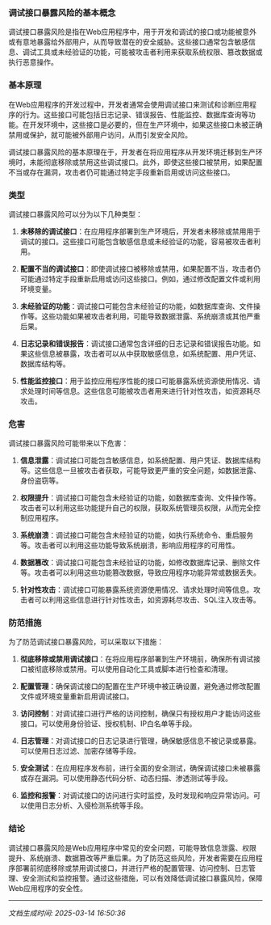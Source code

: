 ### 调试接口暴露风险的基本概念

调试接口暴露风险是指在Web应用程序中，用于开发和调试的接口或功能被意外或有意地暴露给外部用户，从而导致潜在的安全威胁。这些接口通常包含敏感信息、调试工具或未经验证的功能，可能被攻击者利用来获取系统权限、篡改数据或执行恶意操作。

### 基本原理

在Web应用程序的开发过程中，开发者通常会使用调试接口来测试和诊断应用程序的行为。这些接口可能包括日志记录、错误报告、性能监控、数据库查询等功能。在开发环境中，这些接口是必要的，但在生产环境中，如果这些接口未被正确禁用或保护，就可能被外部用户访问，从而引发安全风险。

调试接口暴露风险的基本原理在于，开发者在将应用程序从开发环境迁移到生产环境时，未能彻底移除或禁用这些调试接口。此外，即使这些接口被禁用，如果配置不当或存在漏洞，攻击者仍可能通过特定手段重新启用或访问这些接口。

### 类型

调试接口暴露风险可以分为以下几种类型：

1. **未移除的调试接口**：在应用程序部署到生产环境后，开发者未移除或禁用用于调试的接口。这些接口可能包含敏感信息或未经验证的功能，容易被攻击者利用。

2. **配置不当的调试接口**：即使调试接口被移除或禁用，如果配置不当，攻击者仍可能通过特定手段重新启用或访问这些接口。例如，通过修改配置文件或利用环境变量。

3. **未经验证的功能**：调试接口可能包含未经验证的功能，如数据库查询、文件操作等。这些功能如果被攻击者利用，可能导致数据泄露、系统崩溃或其他严重后果。

4. **日志记录和错误报告**：调试接口通常包含详细的日志记录和错误报告功能。如果这些信息被暴露，攻击者可以从中获取敏感信息，如系统配置、用户凭证、数据库结构等。

5. **性能监控接口**：用于监控应用程序性能的接口可能暴露系统资源使用情况、请求处理时间等信息。这些信息可能被攻击者用来进行针对性攻击，如资源耗尽攻击。

### 危害

调试接口暴露风险可能带来以下危害：

1. **信息泄露**：调试接口可能包含敏感信息，如系统配置、用户凭证、数据库结构等。这些信息一旦被攻击者获取，可能导致更严重的安全问题，如数据泄露、身份盗窃等。

2. **权限提升**：调试接口可能包含未经验证的功能，如数据库查询、文件操作等。攻击者可以利用这些功能提升自己的权限，获取系统管理员权限，从而完全控制应用程序。

3. **系统崩溃**：调试接口可能包含未经验证的功能，如执行系统命令、重启服务等。攻击者可以利用这些功能导致系统崩溃，影响应用程序的可用性。

4. **数据篡改**：调试接口可能包含未经验证的功能，如修改数据库记录、删除文件等。攻击者可以利用这些功能篡改数据，导致应用程序功能异常或数据丢失。

5. **针对性攻击**：调试接口可能暴露系统资源使用情况、请求处理时间等信息。攻击者可以利用这些信息进行针对性攻击，如资源耗尽攻击、SQL注入攻击等。

### 防范措施

为了防范调试接口暴露风险，可以采取以下措施：

1. **彻底移除或禁用调试接口**：在将应用程序部署到生产环境前，确保所有调试接口被彻底移除或禁用。可以使用自动化工具或脚本进行检查和清理。

2. **配置管理**：确保调试接口的配置在生产环境中被正确设置，避免通过修改配置文件或环境变量重新启用调试接口。

3. **访问控制**：对调试接口进行严格的访问控制，确保只有授权用户才能访问这些接口。可以使用身份验证、授权机制、IP白名单等手段。

4. **日志管理**：对调试接口的日志记录进行管理，确保敏感信息不被记录或暴露。可以使用日志过滤、加密存储等手段。

5. **安全测试**：在应用程序发布前，进行全面的安全测试，确保调试接口未被暴露或存在漏洞。可以使用静态代码分析、动态扫描、渗透测试等手段。

6. **监控和报警**：对调试接口的访问进行实时监控，及时发现和响应异常访问。可以使用日志分析、入侵检测系统等手段。

### 结论

调试接口暴露风险是Web应用程序中常见的安全问题，可能导致信息泄露、权限提升、系统崩溃、数据篡改等严重后果。为了防范这些风险，开发者需要在应用程序部署前彻底移除或禁用调试接口，并进行严格的配置管理、访问控制、日志管理、安全测试和监控报警。通过这些措施，可以有效降低调试接口暴露风险，保障Web应用程序的安全性。

---

*文档生成时间: 2025-03-14 16:50:36*




